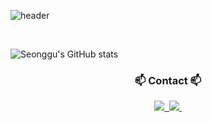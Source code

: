 ![header](https://capsule-render.vercel.app/api?type=waving&color=0:ff5722,100:f3e5f5&height=200&section=header&text=Welcome%20to%0A%20seonggu's%20Github!&fontSize=40&fontColor=ffffff&animation=fadeIn&fontAlign=50&fontAlignY=35)

<br>

![Seonggu's GitHub stats](https://github-readme-stats.vercel.app/api?username=SG1515&show_icons=true&theme=radical)


<!-- contact --> 
<h3 align="center">📫 Contact 📫</h3>
<div align="center">
  <a href="https://seonggu.tistory.com/">
    <img src="https://img.shields.io/badge/tistory-FF5A00?style=for-the-badge&logo=tistory&logoColor=white" />&nbsp
  </a>
  <a href="mailto:sunggu3012@gmail.com">
    <img
      src="https://img.shields.io/badge/sunggu3012@gmail.com-D14836?style=for-the-badge&logo=gmail&logoColor=white"/>&nbsp
  </a>
</div>


